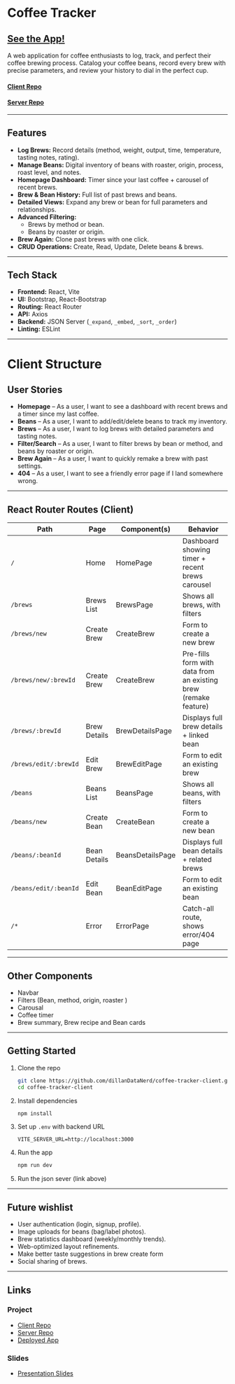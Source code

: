# Coffee Tracker  

## [See the App!](https://personal-coffee-tracker.netlify.app/)  

A web application for coffee enthusiasts to log, track, and perfect their coffee brewing process. Catalog your coffee beans, record every brew with precise parameters, and review your history to dial in the perfect cup.  

#### [Client Repo](https://github.com/dillanDataNerd/coffee-tracker-client)  
#### [Server Repo](https://github.com/dillanDataNerd/coffee-tracker-json-server)  

---

## Features  

- **Log Brews:** Record details (method, weight, output, time, temperature, tasting notes, rating).  
- **Manage Beans:** Digital inventory of beans with roaster, origin, process, roast level, and notes.  
- **Homepage Dashboard:** Timer since your last coffee + carousel of recent brews.  
- **Brew & Bean History:** Full list of past brews and beans.  
- **Detailed Views:** Expand any brew or bean for full parameters and relationships.  
- **Advanced Filtering:**  
  - Brews by method or bean.  
  - Beans by roaster or origin.  
- **Brew Again:** Clone past brews with one click.  
- **CRUD Operations:** Create, Read, Update, Delete beans & brews.  

---

## Tech Stack  

- **Frontend:** React, Vite  
- **UI:** Bootstrap, React-Bootstrap  
- **Routing:** React Router  
- **API:** Axios  
- **Backend:** JSON Server (`_expand`, `_embed`, `_sort`, `_order`)  
- **Linting:** ESLint  

---

# Client Structure  

## User Stories  

- **Homepage** – As a user, I want to see a dashboard with recent brews and a timer since my last coffee.  
- **Beans** – As a user, I want to add/edit/delete beans to track my inventory.  
- **Brews** – As a user, I want to log brews with detailed parameters and tasting notes.  
- **Filter/Search** – As a user, I want to filter brews by bean or method, and beans by roaster or origin.  
- **Brew Again** – As a user, I want to quickly remake a brew with past settings.  
- **404** – As a user, I want to see a friendly error page if I land somewhere wrong.  

---

## React Router Routes (Client)

| Path                  | Page             | Component(s)      | Behavior                                                        |
|-----------------------|-----------------|------------------|-----------------------------------------------------------------|
| `/`                   | Home             | HomePage          | Dashboard showing timer + recent brews carousel                 |
| `/brews`              | Brews List       | BrewsPage         | Shows all brews, with filters                                   |
| `/brews/new`          | Create Brew      | CreateBrew        | Form to create a new brew                                       |
| `/brews/new/:brewId`  | Create Brew      | CreateBrew        | Pre-fills form with data from an existing brew (remake feature) |
| `/brews/:brewId`      | Brew Details     | BrewDetailsPage   | Displays full brew details + linked bean                        |
| `/brews/edit/:brewId` | Edit Brew        | BrewEditPage      | Form to edit an existing brew                                   |
| `/beans`              | Beans List       | BeansPage         | Shows all beans, with filters                                   |
| `/beans/new`          | Create Bean      | CreateBean        | Form to create a new bean                                       |
| `/beans/:beanId`      | Bean Details     | BeansDetailsPage  | Displays full bean details + related brews                      |
| `/beans/edit/:beanId` | Edit Bean        | BeanEditPage      | Form to edit an existing bean                                   |
| `/*`                  | Error            | ErrorPage         | Catch-all route, shows error/404 page                           |

---

## Other Components  

- Navbar  
- Filters (Bean, method, origin, roaster  )
- Carousal
- Coffee timer
- Brew summary, Brew recipe and Bean cards 


---

## Getting Started  

1. Clone the repo  
   ```bash
   git clone https://github.com/dillanDataNerd/coffee-tracker-client.git
   cd coffee-tracker-client
   ```
2. Install dependencies  
   ```bash
   npm install
   ```
3. Set up `.env` with backend URL  
   ```
   VITE_SERVER_URL=http://localhost:3000
   ```
4. Run the app  
   ```bash
   npm run dev
   ```  
5. Run the json sever (link above)

---

## Future wishlist  

- User authentication (login, signup, profile).  
- Image uploads for beans (bag/label photos).  
- Brew statistics dashboard (weekly/monthly trends).  
- Web-optimized layout refinements.
- Make better taste suggestions in brew create form  
- Social sharing of brews.  

---

## Links  

### Project  
- [Client Repo](https://github.com/dillanDataNerd/coffee-tracker-client)  
- [Server Repo](https://github.com/dillanDataNerd/coffee-tracker-json-server)  
- [Deployed App](https://personal-coffee-tracker.netlify.app/)  


### Slides  
- [Presentation Slides](your-slides-link-here)  
